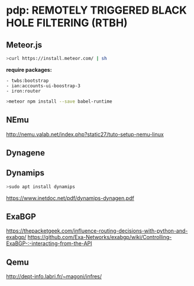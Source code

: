 # pdp: REMOTELY TRIGGERED BLACK HOLE FILTERING (RTBH)

## Meteor.js ##
```sh
>curl https://install.meteor.com/ | sh
```

**require packages:**

	- twbs:bootstrap
	- ian:accounts-ui-boostrap-3
	- iron:router
```sh
>meteor npm install --save babel-runtime
```

## NEmu ##
http://nemu.valab.net/index.php?static27/tuto-setup-nemu-linux

## Dynagene ##


## Dynamips ##
```sh
>sudo apt install dynamips
```

https://www.inetdoc.net/pdf/dynamips-dynagen.pdf

## ExaBGP ##
https://thepacketgeek.com/influence-routing-decisions-with-python-and-exabgp/
https://github.com/Exa-Networks/exabgp/wiki/Controlling-ExaBGP-:-interacting-from-the-API

## Qemu ##
http://dept-info.labri.fr/~magoni/infres/
